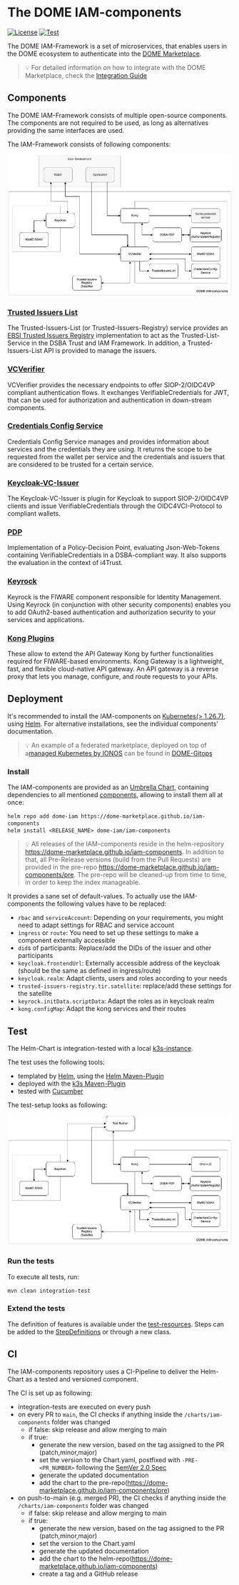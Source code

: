 # The DOME IAM-components

[![License](https://img.shields.io/github/license/FIWARE/canismajor.svg)](https://opensource.org/licenses/Apache-2.0)
[![Test](https://github.com/DOME-Marketplace/iam-components/actions/workflows/test.yaml/badge.svg)](https://github.com/DOME-Marketplace/iam-components/actions/workflows/test.yaml)

The DOME IAM-Framework is a set of microservices, that enables users in the DOME ecosystem to authenticate into
the [DOME Marketplace](https://dome-marketplace.org).

> :bulb: For detailed information on how to integrate with the DOME Marketplace, check the [Integration Guide](https://github.com/DOME-Marketplace/integration-guide)

## Components

The DOME IAM-Framework consists of multiple open-source components. The components are not required to be used, as long
as alternatives providing the same interfaces are used.

The IAM-Framework consists of following components: 

![IAM-components](./doc/arch.png)

### [Trusted Issuers List](https://github.com/fiware/trusted-issuers-registry)

The Trusted-Issuers-List (or Trusted-Issuers-Registry) service provides an
[EBSI Trusted Issuers Registry](https://hub.ebsi.eu/apis/pilot/trusted-issuers-registry/v4) implementation to act as
the Trusted-List-Service in the DSBA Trust and IAM Framework. In addition, a Trusted-Issuers-List API is provided to
manage the issuers.

### [VCVerifier](https://github.com/fiware/vcverifier)

VCVerifier provides the necessary endpoints to offer SIOP-2/OIDC4VP compliant authentication flows. It exchanges
VerifiableCredentials for JWT, that can be used for authorization and authentication in down-stream components.

### [Credentials Config Service](https://github.com/fiware/credentials-config-service)

Credentials Config Service manages and provides information about services and the credentials they are using. It
returns the scope to be requested from the wallet per service and the credentials and issuers that are considered to be
trusted for a certain service.

### [Keycloak-VC-Issuer](https://github.com/fiware/keycloak-vc-issuer)

The Keycloak-VC-Issuer is plugin for Keycloak to support SIOP-2/OIDC4VP clients and issue VerifiableCredentials through
the OIDC4VCI-Protocol to compliant wallets.

### [PDP](https://github.com/fiware/dsba-pdp)

Implementation of a Policy-Decision Point, evaluating Json-Web-Tokens containing VerifiableCredentials in a
DSBA-compliant way. It also supports the evaluation in the context of i4Trust.

### [Keyrock](https://github.com/ging/fiware-idm)

Keyrock is the FIWARE component responsible for Identity Management. Using Keyrock (in conjunction with other security
components) enables you to add OAuth2-based authentication and authorization security to your services and applications.

### [Kong Plugins](https://github.com/fiware/kong-plugins-fiware)

These allow to extend the API Gateway Kong by further functionalities required for FIWARE-based environments. Kong
Gateway is a lightweight, fast, and flexible cloud-native API gateway. An API gateway is a reverse proxy that lets you
manage, configure, and route requests to your APIs.

## Deployment

It's recommended to install the IAM-components on [Kubernetes(> 1.26.7)](https://kubernetes.io/), using [Helm](https://helm.sh/).
For alternative installations, see the individual components' documentation.

> :bulb: An example of a federated marketplace, deployed on top of a[managed Kubernetes by IONOS](https://dcd.ionos.com/)
> can be found in [DOME-Gitops](https://github.com/DOME-Marketplace/dome-gitops)

### Install

The IAM-components are provided as an [Umbrella Chart](https://helm.sh/docs/howto/charts_tips_and_tricks/#complex-charts-with-many-dependencies),
containing dependencies to all mentioned [components](#components), allowing to install them all at once:

```shell
helm repo add dome-iam https://dome-marketplace.github.io/iam-components
helm install <RELEASE_NAME> dome-iam/iam-components
```
> :bulb: All releases of the IAM-components reside in the helm-repository https://dome-marketplace.github.io/iam-components.
> In addition to that, all Pre-Release versions (build from the Pull Requests) are provided in the pre-repo https://dome-marketplace.github.io/iam-components/pre.
> The pre-repo will be cleaned-up from time to time, in order to keep the index manageable.

It provides a sane set of default-values. To actually use the IAM-components the following values have to be replaced:

* `rbac` and `serviceAccount`: Depending on your requirements, you might need to adapt settings for RBAC and service
account
* `ingress` or `route`: You need to set up these settings to make a component externally accessible
* `did`s of participants: Replace/add the DIDs of the issuer and other participants
* `keycloak.frontendUrl`: Externally accessible address of the keycloak (should be the same as defined in ingress/route)
* `keycloak.realm`: Adapt clients, users and roles according to your needs
* `trusted-issuers-registry.tir.satellite`: replace/add these settings for the satellite
* `keyrock.initData.scriptData`: Adapt the roles as in keycloak realm
* `kong.configMap`: Adapt the kong services and their routes

## Test

The Helm-Chart is integration-tested with a local [k3s-instance](https://k3s.io/).

The test uses the following tools:

* templated by [Helm](https://helm.sh), using the [Helm Maven-Plugin](https://github.com/kokuwaio/helm-maven-plugin)
* deployed with the [k3s Maven-Plugin](https://github.com/kokuwaio/k3s-maven-plugin)
* tested with [Cucumber](https://cucumber.io/)

The test-setup looks as following:

![Test Setup](./doc/test-setup.png)

### Run the tests

To execute all tests, run:

```shell
mvn clean integration-test
```

### Extend the tests

The definition of features is available under the [test-resources](./it/src/test/resources/it). Steps can be added to
the [StepDefinitions](./it/src/test/java/org/dome/iam/it/StepDefinitions.java) or through a new class.

## CI

The IAM-components repository uses a CI-Pipeline to deliver the Helm-Chart as a tested and versioned component.

The CI is set up as following:
* integration-tests are executed on every push
* on every PR to ```main```, the CI checks if anything inside the ```/charts/iam-components``` folder was changed
  * if false: skip release and allow merging to main
  * if true:
    * generate the new version, based on the tag assigned to the PR (patch,minor,major)
    * set the version to the Chart.yaml, postfixed with ```-PRE-<PR_NUMBER>``` following the [SemVer 2.0 Spec](https://semver.org/)
    * generate the updated documentation
    * add the chart to the pre-repo(https://dome-marketplace.github.io/iam-components/pre)
* on push-to-main (e.g. merged PR), the CI checks if anything inside the ```/charts/iam-components``` folder was changed
  * if false: skip release and allow merging to main
  * if true:
    * generate the new version, based on the tag assigned to the PR (patch,minor,major)
    * set the version to the Chart.yaml
    * generate the updated documentation
    * add the chart to the helm-repo(https://dome-marketplace.github.io/iam-components)
    * create a tag and a GitHub release